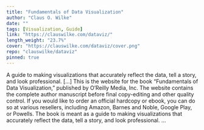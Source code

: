 ```yaml
---
title: "Fundamentals of Data Visualization"
author: "Claus O. Wilke"
date: ""
tags: [Visualization, Guide]
link: "https://clauswilke.com/dataviz/"
length_weight: "23.7%"
cover: "https://clauswilke.com/dataviz/cover.png"
repo: "clauswilke/dataviz"
pinned: true
---
```


A guide to making visualizations that accurately reflect the data, tell a story, and look professional. [...] This is the website for the book “Fundamentals of Data Visualization,” published by O’Reilly Media, Inc. The website contains the complete author manuscript before final copy-editing and other quality control. If you would like to order an official hardcopy or ebook, you can do so at various resellers, including Amazon, Barnes and Noble, Google Play, or Powells. The book is meant as a guide to making visualizations that accurately reflect the data, tell a story, and look professional.  ...
